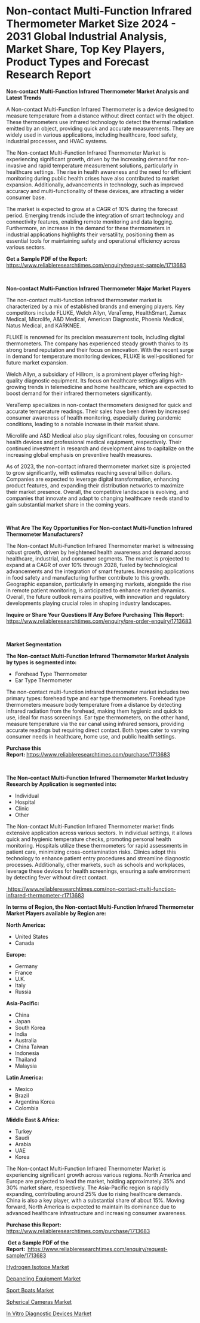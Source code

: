 <p><h1>Non-contact Multi-Function Infrared Thermometer Market Size 2024 - 2031 Global Industrial Analysis, Market Share, Top Key Players, Product Types and Forecast Research Report</h1></p><p><strong>Non-contact Multi-Function Infrared Thermometer Market Analysis and Latest Trends</strong></p>
<p><p>A Non-contact Multi-Function Infrared Thermometer is a device designed to measure temperature from a distance without direct contact with the object. These thermometers use infrared technology to detect the thermal radiation emitted by an object, providing quick and accurate measurements. They are widely used in various applications, including healthcare, food safety, industrial processes, and HVAC systems.</p><p>The Non-contact Multi-Function Infrared Thermometer Market is experiencing significant growth, driven by the increasing demand for non-invasive and rapid temperature measurement solutions, particularly in healthcare settings. The rise in health awareness and the need for efficient monitoring during public health crises have also contributed to market expansion. Additionally, advancements in technology, such as improved accuracy and multi-functionality of these devices, are attracting a wider consumer base.</p><p>The market is expected to grow at a CAGR of 10% during the forecast period. Emerging trends include the integration of smart technology and connectivity features, enabling remote monitoring and data logging. Furthermore, an increase in the demand for these thermometers in industrial applications highlights their versatility, positioning them as essential tools for maintaining safety and operational efficiency across various sectors.</p></p>
<p><strong>Get a Sample PDF of the Report:&nbsp;</strong> <a href="https://www.reliableresearchtimes.com/enquiry/request-sample/1713683?utm_campaign=1719&utm_medium=2&utm_source=Github&utm_content=ia&utm_term=22102024&utm_id=non-contact-multi-function-infrared-thermometer">https://www.reliableresearchtimes.com/enquiry/request-sample/1713683</a></p>
<p>&nbsp;</p>
<p><strong>Non-contact Multi-Function Infrared Thermometer Major Market Players</strong></p>
<p><p>The non-contact multi-function infrared thermometer market is characterized by a mix of established brands and emerging players. Key competitors include FLUKE, Welch Allyn, VeraTemp, HealthSmart, Zumax Medical, Microlife, A&D Medical, American Diagnostic, Phoenix Medical, Natus Medical, and KARKNEE.</p><p>FLUKE is renowned for its precision measurement tools, including digital thermometers. The company has experienced steady growth thanks to its strong brand reputation and their focus on innovation. With the recent surge in demand for temperature monitoring devices, FLUKE is well-positioned for future market expansion.</p><p>Welch Allyn, a subsidiary of Hillrom, is a prominent player offering high-quality diagnostic equipment. Its focus on healthcare settings aligns with growing trends in telemedicine and home healthcare, which are expected to boost demand for their infrared thermometers significantly.</p><p>VeraTemp specializes in non-contact thermometers designed for quick and accurate temperature readings. Their sales have been driven by increased consumer awareness of health monitoring, especially during pandemic conditions, leading to a notable increase in their market share.</p><p>Microlife and A&D Medical also play significant roles, focusing on consumer health devices and professional medical equipment, respectively. Their continued investment in research and development aims to capitalize on the increasing global emphasis on preventive health measures.</p><p>As of 2023, the non-contact infrared thermometer market size is projected to grow significantly, with estimates reaching several billion dollars. Companies are expected to leverage digital transformation, enhancing product features, and expanding their distribution networks to maximize their market presence. Overall, the competitive landscape is evolving, and companies that innovate and adapt to changing healthcare needs stand to gain substantial market share in the coming years.</p></p>
<p>&nbsp;</p>
<p><strong>What Are The Key Opportunities For Non-contact Multi-Function Infrared Thermometer Manufacturers?</strong></p>
<p><p>The Non-contact Multi-Function Infrared Thermometer market is witnessing robust growth, driven by heightened health awareness and demand across healthcare, industrial, and consumer segments. The market is projected to expand at a CAGR of over 10% through 2028, fueled by technological advancements and the integration of smart features. Increasing applications in food safety and manufacturing further contribute to this growth. Geographic expansion, particularly in emerging markets, alongside the rise in remote patient monitoring, is anticipated to enhance market dynamics. Overall, the future outlook remains positive, with innovation and regulatory developments playing crucial roles in shaping industry landscapes.</p></p>
<p><strong>Inquire or Share Your Questions If Any Before Purchasing This Report:</strong> <a href="https://www.reliableresearchtimes.com/enquiry/pre-order-enquiry/1713683?utm_campaign=1719&utm_medium=2&utm_source=Github&utm_content=ia&utm_term=22102024&utm_id=non-contact-multi-function-infrared-thermometer">https://www.reliableresearchtimes.com/enquiry/pre-order-enquiry/1713683</a></p>
<p>&nbsp;</p>
<p><strong>Market Segmentation</strong></p>
<p><strong>The Non-contact Multi-Function Infrared Thermometer Market Analysis by types is segmented into:</strong></p>
<p><ul><li>Forehead Type Thermometer</li><li>Ear Type Thermometer</li></ul></p>
<p><p>The non-contact multi-function infrared thermometer market includes two primary types: forehead type and ear type thermometers. Forehead type thermometers measure body temperature from a distance by detecting infrared radiation from the forehead, making them hygienic and quick to use, ideal for mass screenings. Ear type thermometers, on the other hand, measure temperature via the ear canal using infrared sensors, providing accurate readings but requiring direct contact. Both types cater to varying consumer needs in healthcare, home use, and public health settings.</p></p>
<p><strong>Purchase this Report:&nbsp;</strong><a href="https://www.reliableresearchtimes.com/purchase/1713683?utm_campaign=1719&utm_medium=2&utm_source=Github&utm_content=ia&utm_term=22102024&utm_id=non-contact-multi-function-infrared-thermometer">https://www.reliableresearchtimes.com/purchase/1713683</a></p>
<p>&nbsp;</p>
<p><strong>The Non-contact Multi-Function Infrared Thermometer Market Industry Research by Application is segmented into:</strong></p>
<p><ul><li>Individual</li><li>Hospital</li><li>Clinic</li><li>Other</li></ul></p>
<p><p>The Non-contact Multi-Function Infrared Thermometer market finds extensive application across various sectors. In individual settings, it allows quick and hygienic temperature checks, promoting personal health monitoring. Hospitals utilize these thermometers for rapid assessments in patient care, minimizing cross-contamination risks. Clinics adopt this technology to enhance patient entry procedures and streamline diagnostic processes. Additionally, other markets, such as schools and workplaces, leverage these devices for health screenings, ensuring a safe environment by detecting fever without direct contact.</p></p>
<p><a href="https://www.reliableresearchtimes.com/non-contact-multi-function-infrared-thermometer-r1713683?utm_campaign=1719&utm_medium=2&utm_source=Github&utm_content=ia&utm_term=22102024&utm_id=non-contact-multi-function-infrared-thermometer">&nbsp;https://www.reliableresearchtimes.com/non-contact-multi-function-infrared-thermometer-r1713683</a></p>
<p><strong>In terms of Region, the Non-contact Multi-Function Infrared Thermometer Market Players available by Region are:</strong></p>
<p>
    <p> <strong> North America: </strong>
        <ul>
            <li>United States</li>
            <li>Canada</li>
        </ul>
        </p> 
    <p> <strong> Europe: </strong>
        <ul>
            <li>Germany</li>
            <li>France</li>
            <li>U.K.</li>
            <li>Italy</li>
            <li>Russia</li>
        </ul>
        </p> 
    <p> <strong> Asia-Pacific: </strong>
        <ul>
            <li>China</li>
            <li>Japan</li>
            <li>South Korea</li>
            <li>India</li>
            <li>Australia</li>
            <li>China Taiwan</li>
            <li>Indonesia</li>
            <li>Thailand</li>
            <li>Malaysia</li>
        </ul>
        </p> 
    <p> <strong> Latin America: </strong>
        <ul>
            <li>Mexico</li>
            <li>Brazil</li>
            <li>Argentina Korea</li>
            <li>Colombia</li>
        </ul>
        </p> 
    <p> <strong> Middle East & Africa: </strong>
        <ul>
            <li>Turkey</li>
            <li>Saudi</li>
            <li>Arabia</li>
            <li>UAE</li>
            <li>Korea</li>
        </ul>
    </p>
    </p>
<p><p>The Non-contact Multi-Function Infrared Thermometer Market is experiencing significant growth across various regions. North America and Europe are projected to lead the market, holding approximately 35% and 30% market share, respectively. The Asia-Pacific region is rapidly expanding, contributing around 25% due to rising healthcare demands. China is also a key player, with a substantial share of about 15%. Moving forward, North America is expected to maintain its dominance due to advanced healthcare infrastructure and increasing consumer awareness.</p></p>
<p><strong>Purchase this Report: </strong><a href="https://www.reliableresearchtimes.com/purchase/1713683?utm_campaign=1719&utm_medium=2&utm_source=Github&utm_content=ia&utm_term=22102024&utm_id=non-contact-multi-function-infrared-thermometer">https://www.reliableresearchtimes.com/purchase/1713683</a></p>
<p>&nbsp;<strong>Get a Sample PDF of the Report:&nbsp;&nbsp;</strong><a href="https://www.reliableresearchtimes.com/enquiry/request-sample/1713683?utm_campaign=1719&utm_medium=2&utm_source=Github&utm_content=ia&utm_term=22102024&utm_id=non-contact-multi-function-infrared-thermometer">https://www.reliableresearchtimes.com/enquiry/request-sample/1713683</a></p>
<p><strong></strong></p>
<p><p><a href="https://www.linkedin.com/pulse/hydrogen-isotope-market-drivers-challenges-forecast-mmanc?utm_campaign=1719&utm_medium=2&utm_source=Github&utm_content=ia&utm_term=22102024&utm_id=non-contact-multi-function-infrared-thermometer">Hydrogen Isotope Market</a></p><p><a href="https://www.linkedin.com/pulse/depaneling-equipment-market-size-share-competitive-landscape-baotc?utm_campaign=1719&utm_medium=2&utm_source=Github&utm_content=ia&utm_term=22102024&utm_id=non-contact-multi-function-infrared-thermometer">Depaneling Equipment Market</a></p><p><a href="https://www.linkedin.com/pulse/strategic-market-insights-global-sport-boats-2024-2031-kralc?utm_campaign=1719&utm_medium=2&utm_source=Github&utm_content=ia&utm_term=22102024&utm_id=non-contact-multi-function-infrared-thermometer">Sport Boats Market</a></p><p><a href="https://www.linkedin.com/pulse/future-innovation-global-spherical-cameras-market-growth-1qshc?utm_campaign=1719&utm_medium=2&utm_source=Github&utm_content=ia&utm_term=22102024&utm_id=non-contact-multi-function-infrared-thermometer">Spherical Cameras Market</a></p><p><a href="https://www.linkedin.com/pulse/global-vitro-diagnostic-devices-market-analysis-trends-8drfc?utm_campaign=1719&utm_medium=2&utm_source=Github&utm_content=ia&utm_term=22102024&utm_id=non-contact-multi-function-infrared-thermometer">In Vitro Diagnostic Devices Market</a></p></p>